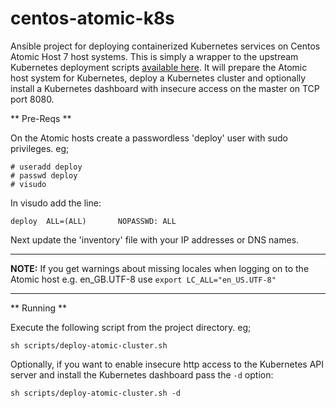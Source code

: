# centos-atomic-k8s

Ansible project for deploying containerized Kubernetes services on Centos Atomic Host 7 host systems.  This is simply a wrapper to the upstream Kubernetes deployment scripts [available here](https://github.com/kubernetes/contrib/tree/master/ansible).  It will prepare the Atomic host system for Kubernetes, deploy a Kubernetes cluster and optionally install a Kubernetes dashboard with insecure access on the master on TCP port 8080.

** Pre-Reqs **

On the Atomic hosts create a passwordless 'deploy' user with sudo privileges. eg;
```shell
# useradd deploy
# passwd deploy
# visudo
```

In visudo add the line:
```shell
deploy  ALL=(ALL)       NOPASSWD: ALL
```
Next update the 'inventory' file with your IP addresses or DNS names.

---
**NOTE:**
If you get warnings about missing locales when logging on to the Atomic host e.g. en_GB.UTF-8 use `export LC_ALL="en_US.UTF-8"`

---

** Running **

Execute the following script from the project directory. eg;
```shell
sh scripts/deploy-atomic-cluster.sh
```

Optionally, if you want to enable insecure http access to the Kubernetes API server and install the Kubernetes dashboard pass the `-d` option:
```shell
sh scripts/deploy-atomic-cluster.sh -d
```
